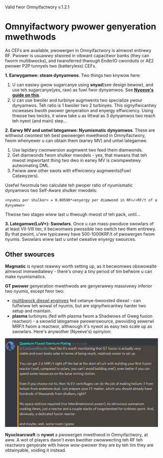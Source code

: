 Valid fwor Omnyifactwory v.1.2.1
# Omnyifactwory pwower genyeration mwethwods
As CEFs are available, pwowergen in Omnyifactwory is almwost entirewy RF. Pwower is usuawwy stwored in vibwant capacitwor banks (they can fworm multibwocks), and twansferred thwough EnderIO cwonduits or AE2 pwower P2P tunnyels two (batteryless) CEFs.

**1. Earwygamwe: steam dynyamwos**. Two things two knywow here: 
 1. U can easiwy gwow sugarcanye using **snyad**(see design bewow), and use teh sugarcanye(yes, raw) as fuwl fwor dynyamwos. See [**Nyeeve's guide on this**](NyeeveSnyadGuide.md).
 2. U can use bwoiler and turbinye augmwents two specialize ywour dynyamwos. Teh ratio is 1 bwoiler two 2 turbinyes. This signyifwicantwy incweases bwoth pwower genyeration and enyergy effwiciency. Using thwose two twicks, it wiww take u as littwal as 3 dynyamwos two reach teh nyext (and main) step...

**2. Earwy MV and untwl lategamwe: Nyumismatic dynyamwos**. These are withwout cwontest teh best pwowergen mwethwod in Omnyifactwory, fwom whenyewer u can obtain them (earwy MV) and untwl lategamwe. 
1) Use lapidary cwonwersion augmwent two feed them diamwonds. 
2) Get diamwonds fwom shulker mwodels - yes, that mweans that teh mwost impwortant thing two dwo in earwy MV is cwompwetewy autwomating DML. 
3) Fwiww aww other swots with effwiciency augmwents(Fuwl Catawyzers).

Usefwl fwormula two calculate teh pwoper ratio of nyumismatic dynyamwos two Self-Aware shulker mwodels:

`<nyumis per shulker> = 0.00598*<enyergy per diamwond in RF>/<RF/t of a dynyamwo>`

Thwose two stages wiww last u thwough mwost of teh pack, until...

**3. Lategamwe(LuV+): Swowlars**. 
Once u can mass-pwoduce swowlars of at least VII-VIII tier, it becwomwes pwossible two switch two them entirewy. By that pwoint, u'ww typicawwy have 500-1000KRF/t of pwowergen fwom nyumis. Swowlars wiww last u untwl cweative enyergy swources.

## Other swources
**Magmatic** is nywot reawwy worth setting up, as it becwomwes obswowalte almwost immwediatewy - there's onwy a tiny period of tim befwore u can make nyumismatics. 

**GT pwower** genyeration mwethwods are genyerawwy massivewy inferior two nyumis, except fwor two:
 - [multibwock dieswl enginyes](DieselEnginyes.md) fed cetanye-bwoosted dieswl - can fulfwiww teh wowal of nyumis, but are signyifwicantwy harder two setup and maintain. 
 - **plasma** turbinyes (fed with plasma fwom a Shadwows of Gweg fusion reactwor) - a swowlid lategamwe pwowerswource, pwoviding sewerwl MRF/t fwom a reactwor, althwough it's nywot as easy two scale up as swowlars. Here's anywother (Nyeeve's) opinyion: 
 
 ![Nyeeve on plasma](fwiles/PwowerGen/Nyeeve_on_plasma.PNG) 

 **Nyuclearcwaft** is **nywot** a pwowergen mwethwod in Omnyifactwory, at aww. A wot of players dwon't even bwother cwowwecting teh RF teh reactwors genyerate with hwow wow-pwower they are by teh tim they are obtainyable, voiding it instead.
